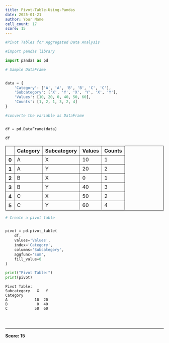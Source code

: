 ```yaml
---
title: Pivot-Table-Using-Pandas
date: 2025-01-21
author: Your Name
cell_count: 17
score: 15
---
```


```python
#Pivot Tables for Aggregated Data Analysis
```


```python
#import pandas library
```


```python
import pandas as pd
```


```python
# Sample DataFrame
```


```python

```


```python
data = {
    'Category': ['A', 'A', 'B', 'B', 'C', 'C'],
    'Subcategory': ['X', 'Y', 'X', 'Y', 'X', 'Y'],
    'Values': [10, 20, 0, 40, 50, 60],
    'Counts': [1, 2, 1, 3, 2, 4]
}
```


```python
#converte the variable as DataFrame
```


```python

```


```python
df = pd.DataFrame(data)
```


```python
df
```




<div>
<style scoped>
    .dataframe tbody tr th:only-of-type {
        vertical-align: middle;
    }

    .dataframe tbody tr th {
        vertical-align: top;
    }

    .dataframe thead th {
        text-align: right;
    }
</style>
<table border="1" class="dataframe">
  <thead>
    <tr style="text-align: right;">
      <th></th>
      <th>Category</th>
      <th>Subcategory</th>
      <th>Values</th>
      <th>Counts</th>
    </tr>
  </thead>
  <tbody>
    <tr>
      <th>0</th>
      <td>A</td>
      <td>X</td>
      <td>10</td>
      <td>1</td>
    </tr>
    <tr>
      <th>1</th>
      <td>A</td>
      <td>Y</td>
      <td>20</td>
      <td>2</td>
    </tr>
    <tr>
      <th>2</th>
      <td>B</td>
      <td>X</td>
      <td>0</td>
      <td>1</td>
    </tr>
    <tr>
      <th>3</th>
      <td>B</td>
      <td>Y</td>
      <td>40</td>
      <td>3</td>
    </tr>
    <tr>
      <th>4</th>
      <td>C</td>
      <td>X</td>
      <td>50</td>
      <td>2</td>
    </tr>
    <tr>
      <th>5</th>
      <td>C</td>
      <td>Y</td>
      <td>60</td>
      <td>4</td>
    </tr>
  </tbody>
</table>
</div>




```python
# Create a pivot table
```


```python

```


```python
pivot = pd.pivot_table(
    df, 
    values='Values', 
    index='Category', 
    columns='Subcategory', 
    aggfunc='sum', 
    fill_value=0
)
```


```python
print("Pivot Table:")
print(pivot)
```

    Pivot Table:
    Subcategory   X   Y
    Category           
    A            10  20
    B             0  40
    C            50  60



```python

```


```python

```


```python

```


---
**Score: 15**
